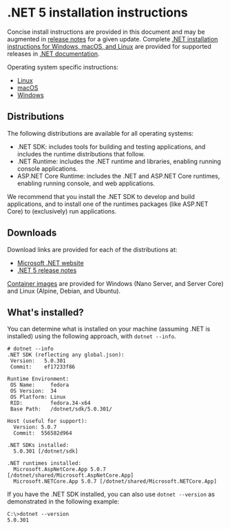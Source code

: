 # .NET 5 installation instructions

Concise install instructions are provided in this document and may be augmented in [release notes](README.md) for a given update. Complete [.NET installation instructions for Windows, macOS, and Linux](https://docs.microsoft.com/dotnet/core/install/) are provided for supported releases in [.NET documentation](https://docs.microsoft.com/dotnet).

Operating system specific instructions:

- [Linux](install-linux.md)
- [macOS](install-macos.md)
- [Windows](install-windows.md)

## Distributions

The following distributions are available for all operating systems:

- .NET SDK: includes tools for building and testing applications, and includes the runtime distributions that follow.
- .NET Runtime: includes the .NET runtime and libraries, enabling running console applications.
- ASP.NET Core Runtime: includes the .NET and ASP.NET Core runtimes, enabling running console, and web applications.

We recommend that you install the .NET SDK to develop and build applications, and to install one of the runtimes packages (like ASP.NET Core) to (exclusively) run applications.

## Downloads

Download links are provided for each of the distributions at:

- [Microsoft .NET website](https://dotnet.microsoft.com/download/dotnet/5.0)
- [.NET 5 release notes](README.md)

[Container images](https://hub.docker.com/r/microsoft/dotnet/) are provided for Windows (Nano Server, and Server Core) and Linux (Alpine, Debian, and Ubuntu).

## What's installed?

You can determine what is installed on your machine (assuming .NET is installed) using the following approach, with `dotnet --info`.

```console
# dotnet --info
.NET SDK (reflecting any global.json):
 Version:   5.0.301
 Commit:    ef17233f86

Runtime Environment:
 OS Name:     fedora
 OS Version:  34
 OS Platform: Linux
 RID:         fedora.34-x64
 Base Path:   /dotnet/sdk/5.0.301/

Host (useful for support):
  Version: 5.0.7
  Commit:  556582d964

.NET SDKs installed:
  5.0.301 [/dotnet/sdk]

.NET runtimes installed:
  Microsoft.AspNetCore.App 5.0.7 [/dotnet/shared/Microsoft.AspNetCore.App]
  Microsoft.NETCore.App 5.0.7 [/dotnet/shared/Microsoft.NETCore.App]
```

If you have the .NET SDK installed, you can also use `dotnet --version` as demonstrated in the following example:

```console
C:\>dotnet --version
5.0.301
```
